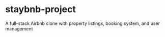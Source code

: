 # staybnb-project
A full-stack Airbnb clone with property listings, booking system, and user management
